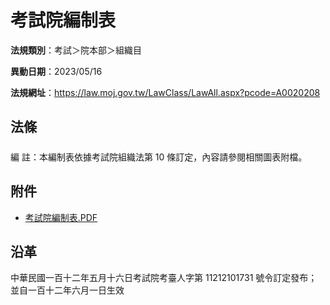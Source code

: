 # 考試院編制表



**法規類別**：考試＞院本部＞組織目  

**異動日期**：2023/05/16  

**法規網址**：https://law.moj.gov.tw/LawClass/LawAll.aspx?pcode=A0020208



## 法條
##### 
編      註：本編制表依據考試院組織法第 10 條訂定，內容請參閱相關圖表附檔。
## 附件
* [考試院編制表.PDF](https://law.moj.gov.tw/LawClass/LawGetFile.ashx?FileId=0000341995)
## 沿革
中華民國一百十二年五月十六日考試院考臺人字第 11212101731  號令訂定發布；並自一百十二年六月一日生效
